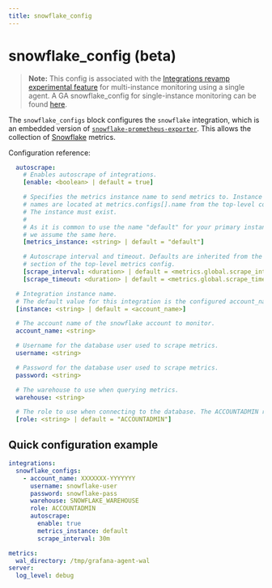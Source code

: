 ```yaml
---
title: snowflake_config
---
```


# snowflake_config (beta)

>**Note:** This config is associated with the [Integrations revamp experimental feature](_index.md) for multi-instance monitoring using a single agent. A GA snowflake_config for single-instance monitoring can be found [here](../snowflake-config.md).

The `snowflake_configs` block configures the `snowflake` integration,
which is an embedded version of
[`snowflake-prometheus-exporter`](https://github.com/grafana/snowflake-prometheus-exporter). This allows the collection of [Snowflake](https://www.snowflake.com/) metrics.

Configuration reference:

```yaml
  autoscrape:
    # Enables autoscrape of integrations.
    [enable: <boolean> | default = true]

    # Specifies the metrics instance name to send metrics to. Instance
    # names are located at metrics.configs[].name from the top-level config.
    # The instance must exist.
    #
    # As it is common to use the name "default" for your primary instance,
    # we assume the same here.
    [metrics_instance: <string> | default = "default"]

    # Autoscrape interval and timeout. Defaults are inherited from the global
    # section of the top-level metrics config.
    [scrape_interval: <duration> | default = <metrics.global.scrape_interval>]
    [scrape_timeout: <duration> | default = <metrics.global.scrape_timeout>]

  # Integration instance name. 
  # The default value for this integration is the configured account_name.
  [instance: <string> | default = <account_name>]

  # The account name of the snowflake account to monitor.
  account_name: <string>

  # Username for the database user used to scrape metrics.
  username: <string>

  # Password for the database user used to scrape metrics.
  password: <string>

  # The warehouse to use when querying metrics. 
  warehouse: <string>

  # The role to use when connecting to the database. The ACCOUNTADMIN role is used by default.
  [role: <string> | default = "ACCOUNTADMIN"]

```

## Quick configuration example

```yaml
integrations:
  snowflake_configs:
    - account_name: XXXXXXX-YYYYYYY
      username: snowflake-user
      password: snowflake-pass
      warehouse: SNOWFLAKE_WAREHOUSE
      role: ACCOUNTADMIN
      autoscrape:
        enable: true
        metrics_instance: default
        scrape_interval: 30m

metrics:
  wal_directory: /tmp/grafana-agent-wal
server:
  log_level: debug
```
